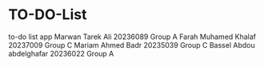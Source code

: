 # TO-DO-List
to-do list app
Marwan Tarek Ali 20236089 Group A 
Farah Muhamed Khalaf 20237009 Group C
Mariam Ahmed Badr 20235039 Group C 
Bassel Abdou abdelghafar 20236022 Group A
